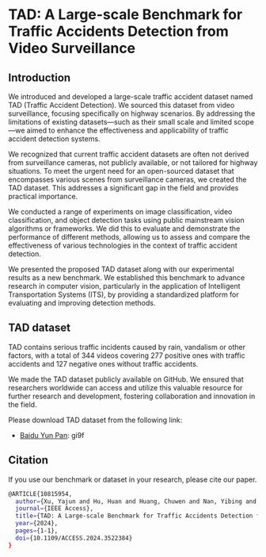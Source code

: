 # TAD: A Large-scale Benchmark for Traffic Accidents Detection from Video Surveillance

## Introduction
We introduced and developed a large-scale traffic accident dataset named TAD (Traffic Accident Detection). We sourced this dataset from video surveillance, focusing specifically on highway scenarios. By addressing the limitations of existing datasets—such as their small scale and limited scope—we aimed to enhance the effectiveness and applicability of traffic accident detection systems.

We recognized that current traffic accident datasets are often not derived from surveillance cameras, not publicly available, or not tailored for highway situations. To meet the urgent need for an open-sourced dataset that encompasses various scenes from surveillance cameras, we created the TAD dataset. This addresses a significant gap in the field and provides practical importance.

We conducted a range of experiments on image classification, video classification, and object detection tasks using public mainstream vision algorithms or frameworks. We did this to evaluate and demonstrate the performance of different methods, allowing us to assess and compare the effectiveness of various technologies in the context of traffic accident detection.

We presented the proposed TAD dataset along with our experimental results as a new benchmark. We established this benchmark to advance research in computer vision, particularly in the application of Intelligent Transportation Systems (ITS), by providing a standardized platform for evaluating and improving detection methods.

## TAD dataset
TAD contains serious traffic incidents caused by rain, vandalism or other factors, with a total of 344 videos covering 277 positive ones with traffic accidents and 127 negative ones without traffic accidents.

We made the TAD dataset publicly available on GitHub. We ensured that researchers worldwide can access and utilize this valuable resource for further research and development, fostering collaboration and innovation in the field.

Please download TAD dataset from the following link:
- [Baidu Yun Pan](https://pan.baidu.com/s/1X8xRJWZ5izXuyUgGbGppjw): gi9f

## Citation
If you use our benchmark or dataset in your research, please cite our paper.
```bash
@ARTICLE{10815954,
  author={Xu, Yajun and Hu, Huan and Huang, Chuwen and Nan, Yibing and Liu, Yuyao and Wang, Kai and Liu, Zhaoxiang and Lian, Shiguo},
  journal={IEEE Access}, 
  title={TAD: A Large-scale Benchmark for Traffic Accidents Detection from Video Surveillance}, 
  year={2024},
  pages={1-1},
  doi={10.1109/ACCESS.2024.3522384}
}
```
